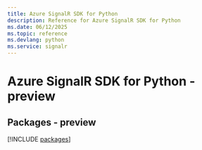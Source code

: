```yaml
---
title: Azure SignalR SDK for Python
description: Reference for Azure SignalR SDK for Python
ms.date: 06/12/2025
ms.topic: reference
ms.devlang: python
ms.service: signalr
---
```

# Azure SignalR SDK for Python - preview
## Packages - preview
[!INCLUDE [packages](signalr-index.md)]